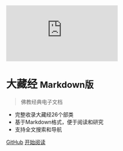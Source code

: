 ![logo](https://cdn.jsdelivr.net/npm/docsify@4/lib/themes/vue.css)

# 大藏经 <small>Markdown版</small>

> 佛教经典电子文档

- 完整收录大藏经26个部类
- 基于Markdown格式，便于阅读和研究
- 支持全文搜索和导航

[GitHub](https://github.com/yeyangchen2009/dazangjing_md)
[开始阅读](#大藏经-markdown版)